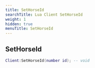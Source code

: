 ```yaml
---
title: SetHorseId
searchTitle: Lua Client SetHorseId
weight: 1
hidden: true
menuTitle: SetHorseId
---
```

## SetHorseId
```lua
Client:SetHorseId(number id); -- void
```